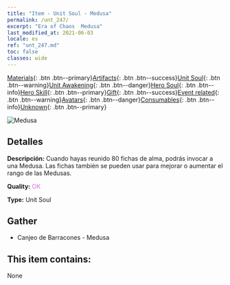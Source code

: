 ```yaml
---
title: "Item - Unit Soul - Medusa"
permalink: /unt_247/
excerpt: "Era of Chaos  Medusa"
last_modified_at: 2021-06-03
locale: es
ref: "unt_247.md"
toc: false
classes: wide
---
```

 [Materials](/ItemsES/){: .btn .btn--primary}[Artifacts](/ItemsES/Artifacts/){: .btn .btn--success}[Unit Soul](/ItemsES/UnitSoul/){: .btn .btn--warning}[Unit Awakening](/ItemsES/UnitAwakening/){: .btn .btn--danger}[Hero Soul](/ItemsES/HeroSoul/){: .btn .btn--info}[Hero Skill](/ItemsES/HeroSkill/){: .btn .btn--primary}[Gift](/ItemsES/Gift/){: .btn .btn--success}[Event related](/ItemsES/Events/){: .btn .btn--warning}[Avatars](/ItemsES/Avatars/){: .btn .btn--danger}[Consumables](/ItemsES/Consumables/){: .btn .btn--info}[Unknown](/ItemsES/Unknown/){: .btn .btn--primary}

 ![Medusa](/images/u/ti_meidusha.jpg)

## Detalles
 **Descripción:** Cuando hayas reunido 80 fichas de alma, podrás invocar a una Medusa. Las fichas también se pueden usar para mejorar o aumentar el rango de las Medusas.

 **Quality:** <span style="color: #DA70D6">OK</span>

 **Type:** Unit Soul

## Gather

*    Canjeo de Barracones - Medusa 

## This item contains:

  None

